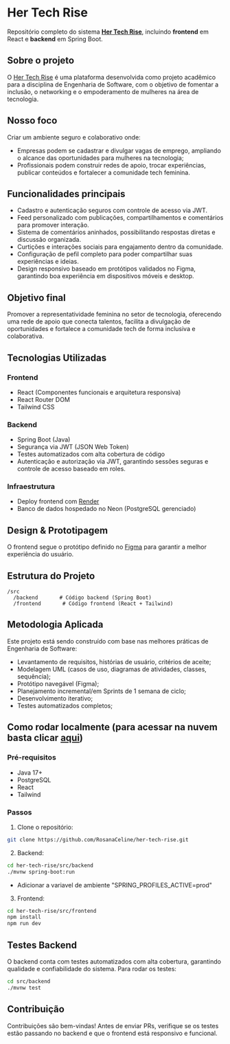 # Her Tech Rise 

Repositório completo do sistema [**Her Tech Rise**](https://her-tech-rise.onrender.com), incluindo **frontend** em React e **backend** em Spring Boot.

## Sobre o projeto
O [Her Tech Rise](https://her-tech-rise.onrender.com) é uma plataforma desenvolvida como projeto acadêmico para a disciplina de Engenharia de Software, com o objetivo de fomentar a inclusão, o networking e o empoderamento de mulheres na área de tecnologia.

## Nosso foco
Criar um ambiente seguro e colaborativo onde:
- Empresas podem se cadastrar e divulgar vagas de emprego, ampliando o alcance das oportunidades para mulheres na tecnologia;
- Profissionais podem construir redes de apoio, trocar experiências, publicar conteúdos e fortalecer a comunidade tech feminina.

## Funcionalidades principais

- Cadastro e autenticação seguros com controle de acesso via JWT.
- Feed personalizado com publicações, compartilhamentos e comentários para promover interação.
- Sistema de comentários aninhados, possibilitando respostas diretas e discussão organizada.
- Curtições e interações sociais para engajamento dentro da comunidade.
- Configuração de pefil completo para poder compartilhar suas experiências e ideias.
- Design responsivo baseado em protótipos validados no Figma, garantindo boa experiência em dispositivos móveis e desktop.

## Objetivo final

Promover a representatividade feminina no setor de tecnologia, oferecendo uma rede de apoio que conecta talentos, facilita a divulgação de oportunidades e fortalece a comunidade tech de forma inclusiva e colaborativa.

## Tecnologias Utilizadas

### Frontend

* React (Componentes funcionais e arquitetura responsiva)
* React Router DOM
* Tailwind CSS

### Backend

* Spring Boot (Java)
* Segurança via JWT (JSON Web Token)
* Testes automatizados com alta cobertura de código
* Autenticação e autorização via JWT, garantindo sessões seguras e controle de acesso baseado em roles.

### Infraestrutura

* Deploy frontend com [Render](https://her-tech-rise.onrender.com)
* Banco de dados hospedado no Neon (PostgreSQL gerenciado)

## Design & Prototipagem

O frontend segue o protótipo definido no [Figma](https://www.figma.com/design/irB4b6jVhhuOIBOMXyxxrX/ES-HerTechRise-Prototipa%C3%A7%C3%A3o?node-id=1-11&t=RhR1GeOBXv4F9vxX-1) para garantir a melhor experiência do usuário.

## Estrutura do Projeto

```
/src
  /backend       # Código backend (Spring Boot)
  /frontend       # Código frontend (React + Tailwind)
```

## Metodologia Aplicada

Este projeto está sendo construído com base nas melhores práticas de Engenharia de Software:

* Levantamento de requisitos, histórias de usuário, critérios de aceite;
* Modelagem UML (casos de uso, diagramas de atividades, classes, sequência);
* Protótipo navegável (Figma);
* Planejamento incremental/em Sprints de 1 semana de ciclo;
* Desenvolvimento iterativo;
* Testes automatizados completos;

## Como rodar localmente (para acessar na nuvem basta clicar [aqui](https://her-tech-rise.onrender.com))

### Pré-requisitos

* Java 17+
* PostgreSQL 
* React
* Tailwind

### Passos

1. Clone o repositório:

```bash
git clone https://github.com/RosanaCeline/her-tech-rise.git
```

2. Backend:

```bash
cd her-tech-rise/src/backend
./mvnw spring-boot:run
```
* Adicionar a variavel de ambiente "SPRING_PROFILES_ACTIVE=prod"

3. Frontend:

```bash
cd her-tech-rise/src/frontend
npm install
npm run dev
```

## Testes Backend

O backend conta com testes automatizados com alta cobertura, garantindo qualidade e confiabilidade do sistema. Para rodar os testes:

```bash
cd src/backend
./mvnw test
```

## Contribuição

Contribuições são bem-vindas! Antes de enviar PRs, verifique se os testes estão passando no backend e que o frontend está responsivo e funcional.